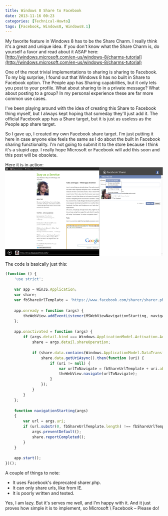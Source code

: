```yaml
---
title: Windows 8 Share to Facebook
date: 2013-11-16 00:23
categories: [Technical-Howto]
tags: [Facebook, Windows8, Windows8.1]
---
```


My favorite feature in Windows 8 has to be the Share Charm. I really think it's a great and unique idea.
If you don't know what the Share Charm is, do yourself a favor and read about it ASAP here:
[http://windows.microsoft.com/en-us/windows-8/charms-tutorial](http://windows.microsoft.com/en-us/windows-8/charms-tutorial)

One of the most trivial implementations to sharing is sharing to Facebook. To my big surprise, I found out that Windows 8 has no built in Share to Facebook option. The People app has Sharing capabilities, but it only lets you post to your profile. What about sharing to in a private message? What about posting to a group? In my personal experience these are far more common use cases.

I've been playing around with the idea of creating this Share to Facebook thing myself, but I always kept hoping that someday they'll just add it. The official Facebook app has a Share target, but it is just as useless as the People app share target.

So I gave up, I created my own Facebook share target. I'm just putting it here in case anyone else feels the same as I do about the built in Facebook sharing functionality. I'm not going to submit it to the store because I think it's a stupid app. I really hope Microsoft or Facebook will add this soon and this post will be obsolete.

Here it is in action:
![my FB sharer](/images/2013-11-16-windows-8-share-to-facebook_1.png)

The code is basically just this:

```javascript
(function () {
    'use strict';

    var app = WinJS.Application;
    var share;
    var fbShareUrlTemplate = 'https://www.facebook.com/sharer/sharer.php?u=';

    app.onready = function (args) {
        theWebView.addEventListener(MSWebViewNavigationStarting, navigationStarting);
    };

    app.onactivated = function (args) {
        if (args.detail.kind === Windows.ApplicationModel.Activation.ActivationKind.shareTarget) {
            share = args.detail.shareOperation;

            if (share.data.contains(Windows.ApplicationModel.DataTransfer.StandardDataFormats.uri)) {
                share.data.getUriAsync().then(function (uri) {
                    if (uri != null) {
                        var urlToNavigate = fbShareUrlTemplate + uri.absoluteUri;
                        theWebView.navigate(urlToNavigate);
                    }
                });
            }
        }
    };

    function navigationStarting(args)
    {
        var url = args.uri;
        if (url.substr(0, fbShareUrlTemplate.length) !== fbShareUrlTemplate) { // if the url doesn't start with fbShareUrlTemplate
            args.preventDefault();
            share.reportCompleted();
        }
    }

    app.start();
})();
```

A couple of things to note:
- It uses Facebook's deprecated sharer.php.
- It can only share urls, like from IE.
- It is poorly written and tested.

Yes, I am lazy. But it's serves me well, and I'm happy with it. And it just proves how simple it is to implement, so Microsoft \ Facebook – Please do!
